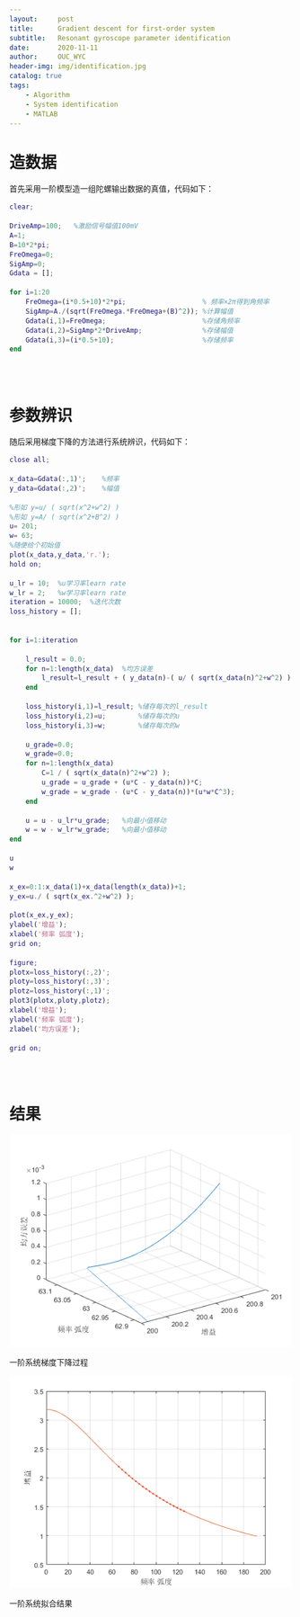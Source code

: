 ```yaml
---
layout:     post
title:      Gradient descent for first-order system
subtitle:   Resonant gyroscope parameter identification
date:       2020-11-11
author:     OUC_WYC
header-img: img/identification.jpg
catalog: true
tags:
    - Algorithm
    - System identification
    - MATLAB
---
```


<head>
    <script src="https://cdn.mathjax.org/mathjax/latest/MathJax.js?config=TeX-AMS-MML_HTMLorMML" type="text/javascript"></script>
    <script type="text/x-mathjax-config">
        MathJax.Hub.Config({
            tex2jax: {
            skipTags: ['script', 'noscript', 'style', 'textarea', 'pre'],
            inlineMath: [['$','$']]
            }
        });
    </script>
</head>     

# 造数据
首先采用一阶模型造一组陀螺输出数据的真值，代码如下：
``` MATLAB
clear;

DriveAmp=100;   %激励信号幅值100mV
A=1;
B=10*2*pi;
FreOmega=0;
SigAmp=0;
Gdata = [];

for i=1:20
    FreOmega=(i*0.5+10)*2*pi;                   % 频率×2π得到角频率
    SigAmp=A./(sqrt(FreOmega.*FreOmega+(B)^2)); %计算幅值
    Gdata(i,1)=FreOmega;                        %存储角频率
    Gdata(i,2)=SigAmp*2*DriveAmp;               %存储幅值
    Gdata(i,3)=(i*0.5+10);                      %存储频率
end
```

<br>
<br>

# 参数辨识
随后采用梯度下降的方法进行系统辨识，代码如下：
``` MATLAB
close all;

x_data=Gdata(:,1)';    %频率
y_data=Gdata(:,2)';    %幅值

%形如 y=u/ ( sqrt(x^2+w^2) )
%形如 y=A/ ( sqrt(x^2+B^2) )
u= 201;
w= 63;
%随便给个初始值
plot(x_data,y_data,'r.');
hold on;

u_lr = 10;  %u学习率learn rate
w_lr = 2;   %w学习率learn rate
iteration = 10000;  %迭代次数
loss_history = [];


for i=1:iteration
    
    l_result = 0.0;
    for n=1:length(x_data)  %均方误差
        l_result=l_result + ( y_data(n)-( u/ ( sqrt(x_data(n)^2+w^2) ) ) )^2;
    end
    
    loss_history(i,1)=l_result; %储存每次的l_result
    loss_history(i,2)=u;        %储存每次的u
    loss_history(i,3)=w;        %储存每次的w
    
    u_grade=0.0;
    w_grade=0.0;
    for n=1:length(x_data)
        C=1 / ( sqrt(x_data(n)^2+w^2) );
        u_grade = u_grade + (u*C - y_data(n))*C;
        w_grade = w_grade - (u*C - y_data(n))*(u*w*C^3);
    end
    
    u = u - u_lr*u_grade;   %向最小值移动
    w = w - w_lr*w_grade;   %向最小值移动 
end

u
w

x_ex=0:1:x_data(1)+x_data(length(x_data))+1;
y_ex=u./ ( sqrt(x_ex.^2+w^2) );

plot(x_ex,y_ex);
ylabel('增益');
xlabel('频率 弧度');
grid on;

figure;
plotx=loss_history(:,2)';
ploty=loss_history(:,3)';
plotz=loss_history(:,1)';
plot3(plotx,ploty,plotz);
xlabel('增益');
ylabel('频率 弧度');
zlabel('均方误差');

grid on;
```
<br>
<br>

# 结果
![图片](/img/GradientDescent/FirstOrderDescentProcess.png)

一阶系统梯度下降过程

![图片](/img/GradientDescent/FirstOrderResult.png)

一阶系统拟合结果